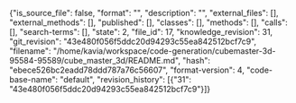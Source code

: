 {"is_source_file": false, "format": "", "description": "", "external_files": [], "external_methods": [], "published": [], "classes": [], "methods": [], "calls": [], "search-terms": [], "state": 2, "file_id": 17, "knowledge_revision": 31, "git_revision": "43e480f056f5ddc20d94293c55ea842512bcf7c9", "filename": "/home/kavia/workspace/code-generation/cubemaster-3d-95584-95589/cube_master_3d/README.md", "hash": "ebece526bc2eadd78ddd787a76c56607", "format-version": 4, "code-base-name": "default", "revision_history": [{"31": "43e480f056f5ddc20d94293c55ea842512bcf7c9"}]}